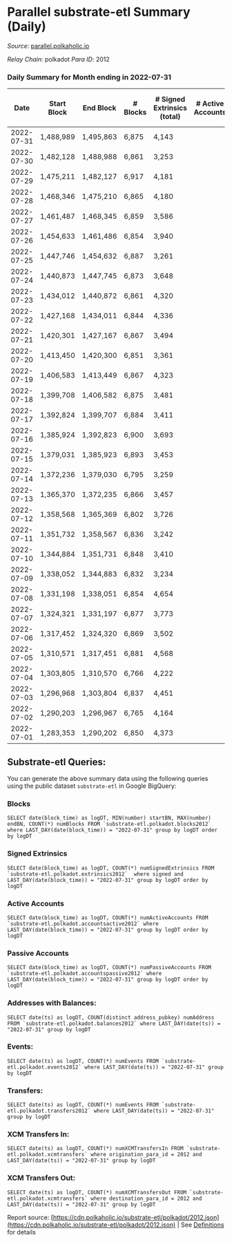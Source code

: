 # Parallel substrate-etl Summary (Daily)

_Source_: [parallel.polkaholic.io](https://parallel.polkaholic.io)

*Relay Chain*: polkadot
*Para ID*: 2012



### Daily Summary for Month ending in 2022-07-31


| Date | Start Block | End Block | # Blocks | # Signed Extrinsics (total) | # Active Accounts | # Passive | # New | # Addresses with Balances | # Events | # Transfers | # XCM Transfers In | # XCM Transfers Out | Issues | 
| ---- | ----------- | --------- | -------- | --------------------------- | ----------------- | --------- | ----- | ------------------------- | -------- | ----------- | ------------------ | ------------------- | ------ |
| 2022-07-31 | 1,488,989 | 1,495,863 | 6,875 | 4,143 |  |  |  | 40,712 | 49,923 | 9,380 ($2,027,342.03) | 122 ($841,405.04) | 75 ($1,434,795.02) |  |
| 2022-07-30 | 1,482,128 | 1,488,988 | 6,861 | 3,253 |  |  |  | 40,689 | 43,053 | 8,493 ($548,607.19) | 112 ($169,051.51) | 58 ($100,844.74) |  |
| 2022-07-29 | 1,475,211 | 1,482,127 | 6,917 | 4,181 |  |  |  | 40,656 | 50,115 | 9,588 ($1,382,395.53) | 103 ($271,135.76) | 42 ($963,562.77) |  |
| 2022-07-28 | 1,468,346 | 1,475,210 | 6,865 | 4,180 |  |  |  | 40,605 | 48,125 | 9,238 ($1,428,087.85) | 97 ($703,155.26) | 60 ($98,196.90) |  |
| 2022-07-27 | 1,461,487 | 1,468,345 | 6,859 | 3,586 |  |  |  | 40,582 | 44,953 | 8,988 ($513,012.16) | 97 ($107,030.21) | 58 ($48,953.78) |  |
| 2022-07-26 | 1,454,633 | 1,461,486 | 6,854 | 3,940 |  |  |  | 40,537 | 46,093 | 8,836 ($334,961.31) | 129 ($126,218.85) | 35 ($42,846.88) |  |
| 2022-07-25 | 1,447,746 | 1,454,632 | 6,887 | 3,261 |  |  |  | 40,504 | 42,747 | 8,307 ($493,943.89) | 109 ($44,852.72) | 22 ($10,286.85) |  |
| 2022-07-24 | 1,440,873 | 1,447,745 | 6,873 | 3,648 |  |  |  | 40,459 | 44,638 | 8,708 ($497,799.11) | 126 ($48,245.98) | 40 ($61,582.59) |  |
| 2022-07-23 | 1,434,012 | 1,440,872 | 6,861 | 4,320 |  |  |  | 40,405 | 49,064 | 9,391 ($586,412.38) | 149 ($258,551.90) | 44 ($44,966.41) |  |
| 2022-07-22 | 1,427,168 | 1,434,011 | 6,844 | 4,336 |  |  |  | 40,339 | 49,732 | 9,104 ($790,671.42) | 139 ($83,071.25) | 54 ($170,321.10) |  |
| 2022-07-21 | 1,420,301 | 1,427,167 | 6,867 | 3,494 |  |  |  | 40,285 | 56,448 | 12,205 ($534,946.68) | 83 ($52,316.71) | 37 ($115,675.30) |  |
| 2022-07-20 | 1,413,450 | 1,420,300 | 6,851 | 3,361 |  |  |  | 40,205 | 41,995 | 8,270 ($4,218,733.30) | 88 ($531,984.97) | 43 ($30,855.87) |  |
| 2022-07-19 | 1,406,583 | 1,413,449 | 6,867 | 4,323 |  |  |  | 40,181 | 49,245 | 9,370 ($346,288.30) | 78 ($48,587.25) | 52 ($72,565.29) |  |
| 2022-07-18 | 1,399,708 | 1,406,582 | 6,875 | 3,481 |  |  |  | 40,161 | 45,818 | 8,959 ($418,560.75) | 93 ($179,145.37) | 50 ($144,768.82) |  |
| 2022-07-17 | 1,392,824 | 1,399,707 | 6,884 | 3,411 |  |  |  | 40,139 | 43,361 | 8,482 ($341,179.80) | 73 ($106,788.91) | 32 ($78,408.12) |  |
| 2022-07-16 | 1,385,924 | 1,392,823 | 6,900 | 3,693 |  |  |  | 40,114 | 43,707 | 8,047 ($395,187.83) | 67 ($56,208.99) | 25 ($105,787.36) |  |
| 2022-07-15 | 1,379,031 | 1,385,923 | 6,893 | 3,453 |  |  |  | 40,104 | 42,847 | 8,119 ($175,835.98) | 64 ($35,566.87) | 42 ($160,823.84) |  |
| 2022-07-14 | 1,372,236 | 1,379,030 | 6,795 | 3,259 |  |  |  | 40,077 | 41,772 | 8,094 ($99,224.98) | 87 ($44,640.12) | 27 ($66,222.33) |  |
| 2022-07-13 | 1,365,370 | 1,372,235 | 6,866 | 3,457 |  |  |  | 40,059 | 44,066 | 8,638 ($1,092,924.92) | 94 ($84,678.10) | 39 ($260,154.18) |  |
| 2022-07-12 | 1,358,568 | 1,365,369 | 6,802 | 3,726 |  |  |  | 40,036 | 44,858 | 8,326 ($523,963.46) | 91 ($96,978.16) | 57 ($80,597.05) |  |
| 2022-07-11 | 1,351,732 | 1,358,567 | 6,836 | 3,242 |  |  |  | 40,012 | 43,100 | 8,359 ($786,078.74) | 67 ($323,277.09) | 35 ($115,907.45) |  |
| 2022-07-10 | 1,344,884 | 1,351,731 | 6,848 | 3,410 |  |  |  | 39,999 | 43,999 | 8,672 ($1,096,019.08) | 66 ($141,005.22) | 41 ($15,959.00) |  |
| 2022-07-09 | 1,338,052 | 1,344,883 | 6,832 | 3,234 |  |  |  | 39,977 | 41,412 | 8,163 ($311,188.15) | 68 ($46,921.24) | 27 ($45,822.97) |  |
| 2022-07-08 | 1,331,198 | 1,338,051 | 6,854 | 4,654 |  |  |  | 39,954 | 47,097 | 8,208 ($905,350.34) | 71 ($213,228.13) | 36 ($113,563.41) |  |
| 2022-07-07 | 1,324,321 | 1,331,197 | 6,877 | 3,773 |  |  |  | 39,939 | 45,952 | 8,831 ($288,469.49) | 75 ($104,582.76) | 40 ($141,112.10) |  |
| 2022-07-06 | 1,317,452 | 1,324,320 | 6,869 | 3,502 |  |  |  | 39,919 | 44,032 | 8,411 ($215,209.53) | 75 ($37,854.75) | 29 ($35,041.46) |  |
| 2022-07-05 | 1,310,571 | 1,317,451 | 6,881 | 4,568 |  |  |  | 39,898 | 48,946 | 8,708 ($576,329.58) | 85 ($60,480.62) | 32 ($134,383.83) |  |
| 2022-07-04 | 1,303,805 | 1,310,570 | 6,766 | 4,222 |  |  |  | 39,868 | 47,802 | 8,772 ($387,729.20) | 100 ($76,070.24) | 27 ($359,694.35) |  |
| 2022-07-03 | 1,296,968 | 1,303,804 | 6,837 | 4,451 |  |  |  | 39,841 | 47,205 | 8,353 ($381,307.20) | 61 ($87,579.47) | 37 ($180,259.14) |  |
| 2022-07-02 | 1,290,203 | 1,296,967 | 6,765 | 4,164 |  |  |  | 39,829 | 50,345 | 8,365 ($1,745,204.11) | 75 ($152,004.70) | 44 ($288,578.59) |  |
| 2022-07-01 | 1,283,353 | 1,290,202 | 6,850 | 4,373 |  |  |  | 39,227 | 48,833 | 8,904 ($958,247.78) | 98 ($682,354.45) | 42 ($182,321.86) |  |

## Substrate-etl Queries:
You can generate the above summary data using the following queries using the public dataset `substrate-etl` in Google BigQuery:


### Blocks
```
SELECT date(block_time) as logDT, MIN(number) startBN, MAX(number) endBN, COUNT(*) numBlocks FROM `substrate-etl.polkadot.blocks2012`  where LAST_DAY(date(block_time)) = "2022-07-31" group by logDT order by logDT
```


### Signed Extrinsics
```
SELECT date(block_time) as logDT, COUNT(*) numSignedExtrinsics FROM `substrate-etl.polkadot.extrinsics2012`  where signed and LAST_DAY(date(block_time)) = "2022-07-31" group by logDT order by logDT
```


### Active Accounts
```
SELECT date(block_time) as logDT, COUNT(*) numActiveAccounts FROM `substrate-etl.polkadot.accountsactive2012` where LAST_DAY(date(block_time)) = "2022-07-31" group by logDT order by logDT
```


### Passive Accounts
```
SELECT date(block_time) as logDT, COUNT(*) numPassiveAccounts FROM `substrate-etl.polkadot.accountspassive2012` where LAST_DAY(date(block_time)) = "2022-07-31" group by logDT order by logDT
```


### Addresses with Balances:
```
SELECT date(ts) as logDT, COUNT(distinct address_pubkey) numAddress FROM `substrate-etl.polkadot.balances2012` where LAST_DAY(date(ts)) = "2022-07-31" group by logDT
```


### Events:
```
SELECT date(ts) as logDT, COUNT(*) numEvents FROM `substrate-etl.polkadot.events2012` where LAST_DAY(date(ts)) = "2022-07-31" group by logDT
```


### Transfers:
```
SELECT date(ts) as logDT, COUNT(*) numEvents FROM `substrate-etl.polkadot.transfers2012` where LAST_DAY(date(ts)) = "2022-07-31" group by logDT
```


### XCM Transfers In:
```
SELECT date(ts) as logDT, COUNT(*) numXCMTransfersIn FROM `substrate-etl.polkadot.xcmtransfers` where origination_para_id = 2012 and LAST_DAY(date(ts)) = "2022-07-31" group by logDT
```


### XCM Transfers Out:
```
SELECT date(ts) as logDT, COUNT(*) numXCMTransfersOut FROM `substrate-etl.polkadot.xcmtransfers` where destination_para_id = 2012 and LAST_DAY(date(ts)) = "2022-07-31" group by logDT
```



Report source: [https://cdn.polkaholic.io/substrate-etl/polkadot/2012.json](https://cdn.polkaholic.io/substrate-etl/polkadot/2012.json) | See [Definitions](/DEFINITIONS.md) for details
